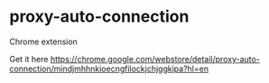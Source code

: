 # proxy-auto-connection
Chrome extension

Get it here 
https://chrome.google.com/webstore/detail/proxy-auto-connection/mindjmhhnkioecngfilockjchjggkipa?hl=en
